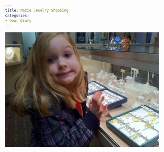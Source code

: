 ```yaml
---
title: Mazie Jewelry Shopping
categories:
- Dear Diary
---
```


![](/assets/posts/2010/photo16.jpg)
